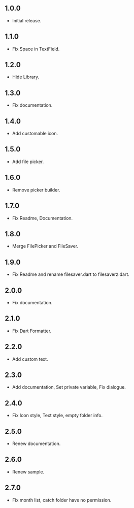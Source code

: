 ## 1.0.0

- Initial release.

## 1.1.0

- Fix Space in TextField.

## 1.2.0

- Hide Library.

## 1.3.0

- Fix documentation.

## 1.4.0

- Add customable icon.

## 1.5.0

- Add file picker.

## 1.6.0

- Remove picker builder.

## 1.7.0

- Fix Readme, Documentation.

## 1.8.0

- Merge FilePicker and FileSaver.

## 1.9.0

- Fix Readme and rename filesaver.dart to filesaverz.dart.

## 2.0.0

- Fix documentation.

## 2.1.0

- Fix Dart Formatter.

## 2.2.0

- Add custom text.

## 2.3.0

- Add documentation, Set private variable, Fix dialogue.

## 2.4.0

- Fix Icon style, Text style, empty folder info.

## 2.5.0

- Renew documentation.

## 2.6.0

- Renew sample.

## 2.7.0

- Fix month list, catch folder have no permission.
